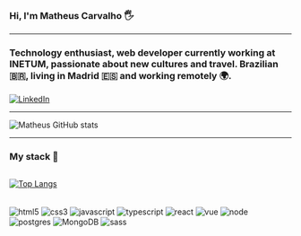 
### Hi, I'm Matheus Carvalho 🖐️


<hr/>

### Technology enthusiast, web developer currently working at INETUM, passionate about new cultures and travel. Brazilian  🇧🇷, living in Madrid  🇪🇸 and working remotely  🌍.

[![LinkedIn](https://img.shields.io/badge/LinkedIn-0077B5?style=for-the-badge&logo=linkedin&logoColor=white)](https://www.linkedin.com/in/matheusrcarvalho/)

<hr/>

![Matheus GitHub stats](https://github-readme-stats.vercel.app/api?username=carvalhobfr&show_icons=true&theme=dracula)

<hr/>

### My stack 🚀
<div style="display: flex; flex-direction: row; flex-wrap: wrap"><br/>
 
 [![Top Langs](https://github-readme-stats.vercel.app/api/top-langs/?username=carvalhobfr)](https://github.com/anuraghazra/github-readme-stats)
 
 <div style="display: inline_block"><br/>
    <img align="center" alt="html5" src="https://img.shields.io/badge/HTML5-E34F26?style=for-the-badge&logo=html5&logoColor=white">
    <img align="center" alt="css3" src="https://img.shields.io/badge/CSS3-1572B6?style=for-the-badge&logo=css3&logoColor=white">
    <img align="center" alt="javascript" src="https://img.shields.io/badge/JavaScript-F7DF1E?style=for-the-badge&logo=javascript&logoColor=black">
    <img align="center" alt="typescript" src="https://img.shields.io/badge/TypeScript-007ACC?style=for-the-badge&logo=typescript&logoColor=white">
    <img align="center" alt="react" src="https://img.shields.io/badge/React-20232A?style=for-the-badge&logo=react&logoColor=61DAFB">
    <img align="center" alt="vue" src="https://img.shields.io/badge/Vue-20232A?style=for-the-badge&logo=vue&logoColor=white">
    <img align="center" alt="node" src="https://img.shields.io/badge/Node.js-43853D?style=for-the-badge&logo=node.js&logoColor=white">
    <img align="center" alt="postgres" src="https://img.shields.io/badge/PostgreSQL-316192?style=for-the-badge&logo=postgresql&logoColor=white">
    <img align="center" alt="MongoDB" src="https://img.shields.io/badge/MongoDB-316192?style=for-the-badge&logo=mongodb&logoColor=white">
    <img align="center" alt="sass" src="https://img.shields.io/badge/Sass-CC6699?style=for-the-badge&logo=sass&logoColor=white">
 </div>
</div>
<br/>



